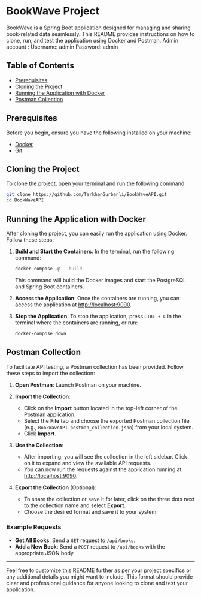 
# BookWave Project

BookWave is a Spring Boot application designed for managing and sharing book-related data seamlessly. This README provides instructions on how to clone, run, and test the application using Docker and Postman.
Admin account : 
   Username: admin
   Password: admin

## Table of Contents
- [Prerequisites](#prerequisites)
- [Cloning the Project](#cloning-the-project)
- [Running the Application with Docker](#running-the-application-with-docker)
- [Postman Collection](#postman-collection)

## Prerequisites

Before you begin, ensure you have the following installed on your machine:

- [Docker](https://www.docker.com/get-started)
- [Git](https://git-scm.com/downloads)

## Cloning the Project

To clone the project, open your terminal and run the following command:

```bash
git clone https://github.com/TarkhanGurbanli/BookWaveAPI.git
cd BookWaveAPI
```

## Running the Application with Docker

After cloning the project, you can easily run the application using Docker. Follow these steps:

1. **Build and Start the Containers**: In the terminal, run the following command:

   ```bash
   docker-compose up --build
   ```

   This command will build the Docker images and start the PostgreSQL and Spring Boot containers.

2. **Access the Application**: Once the containers are running, you can access the application at [http://localhost:9090](http://localhost:9090).

3. **Stop the Application**: To stop the application, press `CTRL + C` in the terminal where the containers are running, or run:

   ```bash
   docker-compose down
   ```

## Postman Collection

To facilitate API testing, a Postman collection has been provided. Follow these steps to import the collection:

1. **Open Postman**: Launch Postman on your machine.

2. **Import the Collection**: 
   - Click on the **Import** button located in the top-left corner of the Postman application.
   - Select the **File** tab and choose the exported Postman collection file (e.g., `BookWaveAPI.postman_collection.json`) from your local system.
   - Click **Import**.

3. **Use the Collection**: 
   - After importing, you will see the collection in the left sidebar. Click on it to expand and view the available API requests.
   - You can now run the requests against the application running at [http://localhost:9090](http://localhost:9090).

4. **Export the Collection** (Optional): 
   - To share the collection or save it for later, click on the three dots next to the collection name and select **Export**.
   - Choose the desired format and save it to your system.

### Example Requests

- **Get All Books**: Send a `GET` request to `/api/books`.
- **Add a New Book**: Send a `POST` request to `/api/books` with the appropriate JSON body.

---

Feel free to customize this README further as per your project specifics or any additional details you might want to include. This format should provide clear and professional guidance for anyone looking to clone and test your application.

